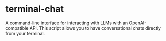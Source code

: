 # terminal-chat
A command-line interface for interacting with LLMs with an OpenAI-compatible API.  This script allows you to have conversational chats directly from your terminal.
